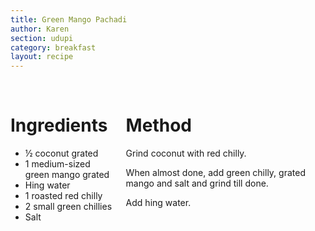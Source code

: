 ```yaml
---
title: Green Mango Pachadi
author: Karen
section: udupi
category: breakfast
layout: recipe
---
```


<br>
<div class='columns'> <div class='column is-one-third p-3' markdown='1'>

# Ingredients

* ½ coconut grated
* 1 medium-sized green mango grated
* Hing water
* 1 roasted red chilly
* 2 small green chillies
* Salt



</div> <div class='column is-two-thirds p-3' markdown='1'>

# Method

Grind coconut with red chilly.

When almost done, add green chilly, grated mango and salt and grind till done.

Add hing water.



</div> </div>